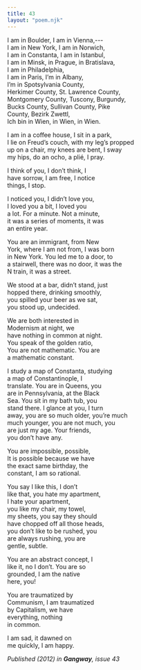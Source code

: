 ```yaml
---
title: 43
layout: "poem.njk"
---
```


I am in Boulder, I am in Vienna,---  
I am in New York, I am in Norwich,   
I am in Constanta, I am in Istanbul,   
I am in Minsk, in Prague, in Bratislava,   
I am in Philadelphia,   
I am in Paris, I’m in Albany,  
I’m in Spotsylvania County,   
Herkimer County, St. Lawrence County,   
Montgomery County, Tuscony, Burgundy,   
Bucks County, Sullivan County, Pike   
County, Bezirk Zwettl,   
Ich bin in Wien, in Wien, in Wien.

I am in a coffee house, I sit in a park,   
I lie on Freud’s couch, with my leg’s propped  
up on a chair, my knees are bent, I sway  
my hips, do an ocho, a plié, I pray. 

I think of you, I don’t think, I  
have sorrow, I am free, I notice  
things, I stop. 

I noticed you, I didn’t love you,   
I loved you a bit, I loved you  
a lot. For a minute. Not a minute,   
it was a series of moments, it was  
an entire year. 

You are an immigrant, from New   
York, where I am not from, I was born  
in New York. You led me to a door, to  
a stairwell, there was no door, it was the   
N train, it was a street. 

We stood at a bar, didn’t stand, just  
hopped there, drinking smoothly,   
you spilled your beer as we sat,   
you stood up, undecided. 

We are both interested in   
Modernism at night, we   
have nothing in common at night.   
You speak of the golden ratio,   
You are not mathematic. You are   
a mathematic constant. 

I study a map of Constanta, studying  
a map of Constantinople, I   
translate. You are in Queens, you   
are in Pennsylvania, at the Black   
Sea. You sit in my bath tub, you   
stand there. I glance at you, I turn  
away, you are so much older, you’re much   
much younger, you are not much, you   
are just my age. Your friends,   
you don’t have any. 

You are impossible, possible,   
It is possible because we have   
the exact same birthday, the   
constant, I am so rational. 

You say I like this, I don’t  
like that, you hate my apartment,   
I hate your apartment,  
you like my chair, my towel,   
my sheets, you say they should   
have chopped off all those heads,   
you don’t like to be rushed, you  
are always rushing, you are  
gentle, subtle. 

You are an abstract concept, I   
like it, no I don’t. You are so   
grounded, I am the native   
here, you!

You are traumatized by   
Communism, I am traumatized  
by Capitalism, we have   
everything, nothing   
in common. 

I am sad, it dawned on   
me quickly, I am happy. 

_Published (2012) in **Gangway**, issue 43_
